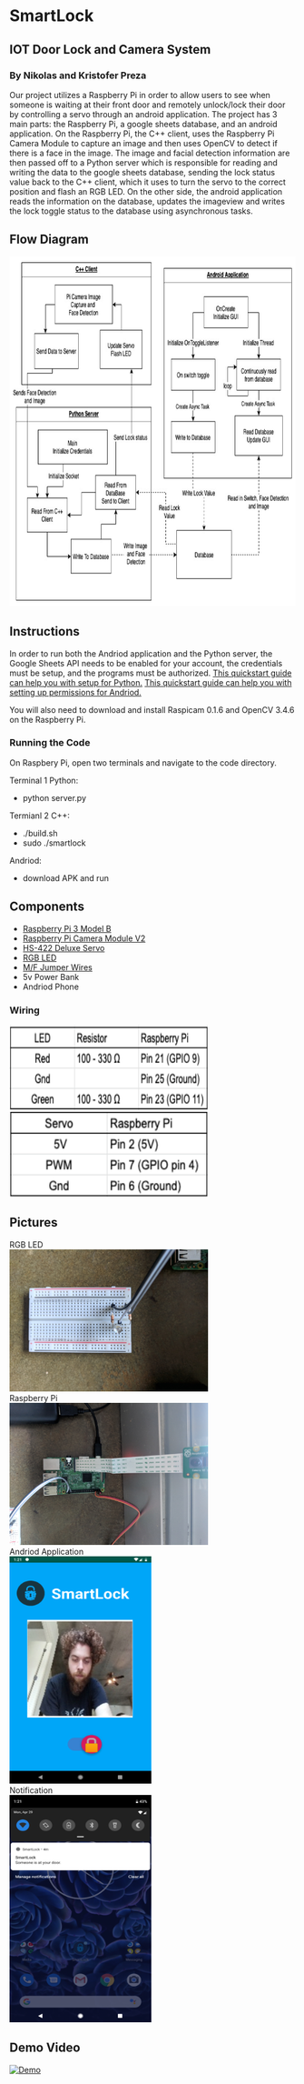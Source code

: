 # SmartLock

## IOT Door Lock and Camera System

### By Nikolas and Kristofer Preza

Our project utilizes a Raspberry Pi in order to allow users to see when someone is waiting at their front door and remotely unlock/lock their door by controlling a servo through an android application. The project has 3 main parts: the Raspberry Pi, a google sheets database, and an android application. On the Raspberry Pi, the C++ client, uses the Raspberry Pi Camera Module to capture an image and then uses OpenCV to detect if there is a face in the image. The image and facial detection information are then passed off to a Python server which is responsible for reading and writing the data to the google sheets database, sending the lock status value back to the C++ client, which it uses to turn the servo to the correct position and flash an RGB LED. On the other side, the android application reads the information on the database, updates the imageview and writes the lock toggle status to the database using asynchronous tasks.

## Flow Diagram
<img width="785" height="615" src=/Photos/SmartLockDiagram.jpg/>

## Instructions
In order to run both the Andriod application and the Python server, the Google Sheets API needs to be enabled for your account, the credentials must be setup, and the programs must be authorized.
[This quickstart guide can help you with setup for Python.](https://developers.google.com/sheets/api/quickstart/python)
[This quickstart guide can help you with setting up permissions for Andriod.](https://developers.google.com/sheets/quickstart/android?hl=es-419)

You will also need to download and install Raspicam 0.1.6 and OpenCV 3.4.6 on the Raspberry Pi.

### Running the Code
On Raspbery Pi, open two terminals and navigate to the code directory. 

Terminal 1 Python:
- python server.py 

Termianl 2 C++:
- ./build.sh  
- sudo ./smartlock

Andriod:  
- download APK and run

## Components
- [Raspberry Pi 3 Model B](https://www.raspberrypi.org/products/raspberry-pi-3-model-b/)
- [Raspberry Pi Camera Module V2](https://www.raspberrypi.org/products/camera-module-v2/)
- [HS-422 Deluxe Servo](https://www.servocity.com/hs-422-servo/)
- [RGB LED](https://www.adafruit.com/product/159)
- [M/F Jumper Wires](https://www.sparkfun.com/products/12794)
- 5v Power Bank
- Andriod Phone

### Wiring
<img width="350" height="150" src=/Photos/wirechart1.png>
<img width="350" height="150" src=/Photos/wirechart2.png>

## Pictures
RGB LED  
<img width="350" height="250" src=/Photos/IMG_20190429_132023.jpg>  
Raspberry Pi  
<img width="350" height="250" src=/Photos/IMG_20190429_132034.jpg>  
Andriod Application  
<img width="250" height="400" src=/Photos/Screenshot_20190429-132111.png>  
Notification  
<img width="250" height="400" src=/Photos/Screenshot_20190429-132122.png>  

## Demo Video
[![Demo](https://img.youtube.com/vi/JUYS_-SfBCw/0.jpg)](https://www.youtube.com/watch?v=JUYS_-SfBCw&feature=youtu.be)
